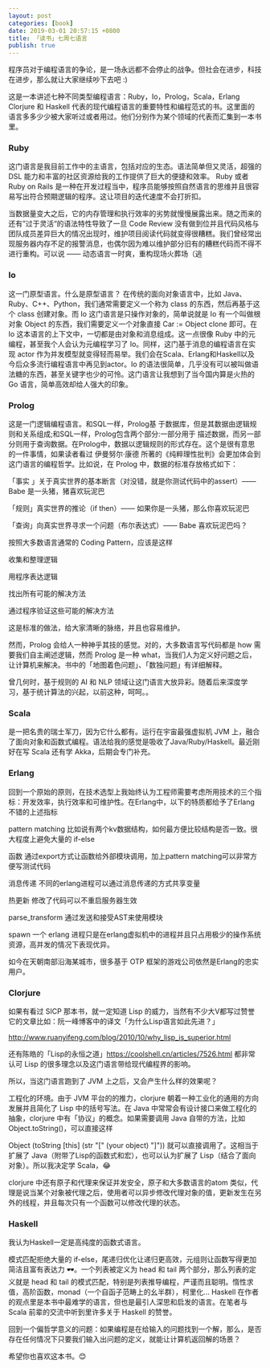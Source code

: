 ```yaml
---
layout: post
categories: [book]
date: 2019-03-01 20:57:15 +0800
title: 「读书」七周七语言
publish: true
---
```


程序员对于编程语言的争论，是一场永远都不会停止的战争。但社会在进步，科技在进步，那么就让大家继续吵下去吧 :)



这是一本讲述七种不同类型编程语言：Ruby，Io，Prolog，Scala，Erlang Clorjure 和 Haskell 代表的现代编程语言的重要特性和编程范式的书。这里面的语言多多少少被大家听过或者用过。他们分别作为某个领域的代表而汇集到一本书里。



### Ruby 

这门语言是我目前工作中的主语言，包括对应的生态。语法简单但又灵活，超强的 DSL 能力和丰富的社区资源给我的工作提供了巨大的便捷和效率。 Ruby 或者 Ruby on Rails 是一种在开发过程当中，程序员能够按照自然语言的思维并且很容易写出符合预期逻辑的程序。这让项目的迭代速度不会打折扣。



当数据量变大之后，它的内存管理和执行效率的劣势就慢慢展露出来。随之而来的还有”过于灵活“的语法特性导致了一旦 Code Review 没有做到位并且代码风格与团队成员差异巨大的情况出现时，维护项目阅读代码就变得很糟糕。我们曾经常出现服务器内存不足的报警消息，也偶尔因为难以维护部分旧有的糟糕代码而不得不进行重构。可以说 —— 动态语言一时爽，重构现场火葬场（逃



### Io 

这一门原型语言。什么是原型语言？ 在传统的面向对象语言中，比如 Java、Ruby、C++、Python，我们通常需要定义一个称为 class 的东西，然后再基于这个 class 创建对象。而 Io 这门语言是只操作对象的，简单说就是 Io 有一个叫做根对象 Object 的东西，我们需要定义一个对象直接 Car := Object clone 即可。在 Io 这本语言的上下文中，一切都是由对象和消息组成。这一点很像 Ruby 中的元编程，甚至我个人会认为元编程学习了 Io。同样，这门基于消息的编程语言在实现 actor 作为并发模型就变得轻而易举。我们会在Scala、Erlang和Haskell以及今后众多流行编程语言中再见到actor。Io 的语法很简单，几乎没有可以被叫做语法糖的东西，甚至关键字也少的可怜。这门语言让我想到了当今国内算是火热的 Go 语言，简单高效却给人强大的印象。



### Prolog 

这是一门逻辑编程语言。和SQL一样，Prolog基 于数据库，但是其数据由逻辑规则和关系组成;和SQL一样，Prolog包含两个部分:一部分用于 描述数据，而另一部分则用于查询数据。在Prolog中，数据以逻辑规则的形式存在。这个是很有意思的一件事情，如果读者看过 伊曼努尔·康德 所著的《纯粹理性批判》会更加体会到这门语言的编程哲学。比如说，在 Prolog 中，数据的标准存放格式如下：



「事实 」关于真实世界的基本断言（对没错，就是你测试代码中的assert）—— Babe 是一头猪，猪喜欢玩泥巴

「规则」真实世界的推论（if then）—— 如果你是一头猪，那么你喜欢玩泥巴

「查询」向真实世界寻求一个问题（布尔表达式）——  Babe 喜欢玩泥巴吗？



按照大多数语言通常的 Coding Pattern，应该是这样

收集和整理逻辑

用程序表达逻辑

找出所有可能的解决方法

通过程序验证这些可能的解决方法



这是标准的做法，给大家清晰的脉络，并且也容易维护。

然而，Prolog 会给人一种神乎其技的感觉。对的，大多数语言写代码都是 how 需要我们自主阐述逻辑，然而 Prolog 是一种 what，当我们人为定义好问题之后，让计算机来解决。书中的「地图着色问题」、「数独问题」有详细解释。



曾几何时，基于规则的 AI 和 NLP 领域让这门语言大放异彩。随着后来深度学习，基于统计算法的兴起，以前这种，呵呵。。



### Scala 

是一把名贵的瑞士军刀，因为它什么都有。运行在宇宙最强虚拟机 JVM 上，融合了面向对象和函数式编程。语法给我的感觉是吸收了Java/Ruby/Haskell。最近刚好在写 Scala 还有学 Akka，后期会专门补充。



### Erlang 

回到一个原始的原则，在技术选型上我始终认为工程师需要考虑所用技术的三个指标：开发效率，执行效率和可维护性。在Erlang中，以下的特质都给予了Erlang 不错的上述指标

pattern matching 比如说有两个kv数据结构，如何最方便比较结构是否一致。很大程度上避免大量的 if-else

函数 通过export方式让函数给外部模块调用，加上pattern matching可以非常方便写测试代码

消息传递 不同的erlang进程可以通过消息传递的方式共享变量

热更新 修改了代码可以不重启服务器生效

parse_transform 通过发送和接受AST来使用模块

spawn 一个 erlang 进程只是在erlang虚拟机中的进程并且只占用极少的操作系统资源，高并发的情况下表现优异。

如今在天朝南部沿海某城市，很多基于 OTP 框架的游戏公司依然是Erlang的忠实用户。



### Clorjure

如果有看过 SICP 那本书，就一定知道 Lisp 的威力，当然有不少大V都写过赞誉它的文章比如：阮一峰博客中的译文「为什么Lisp语言如此先进？」

http://www.ruanyifeng.com/blog/2010/10/why_lisp_is_superior.html

还有陈皓的「Lisp的永恒之道」https://coolshell.cn/articles/7526.html 都非常认可 Lisp 的很多理念以及这门语言带给现代编程界的影响。



所以，当这门语言跑到了 JVM 上之后，又会产生什么样的效果呢？



工程化的环境。由于 JVM 平台的的推力，clorjure 朝着一种工业化的通用的方向发展并且简化了 Lisp 中的括号写法。在 Java 中常常会有设计接口来做工程化的抽象，clorjure 中有「协议」的概念。如果需要调用 Java 自带的方法，比如 Object.toString()，可以直接这样

Object
(toString [this] (str "[" (your object) "]"))
就可以直接调用了。这相当于扩展了 Java（附带了Lisp的函数式和宏），也可以认为扩展了 Lisp（结合了面向对象）。所以我决定学 Scala，😂



clorjure 中还有原子和代理来保证并发安全，原子和大多数语言的atom 类似，代理是说当某个对象被代理之后，使用者可以异步修改代理对象的值，更新发生在另外的线程，并且每次只有一个函数可以修改代理的状态。





### Haskell

我认为Haskell一定是高纯度的函数式语言。

模式匹配拒绝大量的 if-else，尾递归优化让递归更高效，元组则让函数写得更加简洁且富有表达力 🕶️。一个列表被定义为 head 和 tail 两个部分，那么列表的定义就是 head 和 tail 的模式匹配，特别是列表推导编程，严谨而且聪明。惰性求值，高阶函数，monad（一个自函子范畴上的幺半群），柯里化... Haskell 在作者的观点里是本书中最难学的语言，但也是最引人深思和启发的语言。在笔者与 Scala 前辈的交流中听到里许多关于 Haskell 的赞誉。



回到一个偏哲学意义的问题：如果编程是在给输入的问题找到一个解，那么，是否存在任何情况下只要我们输入出问题的定义，就能让计算机返回解的场景？



希望你也喜欢这本书。😊